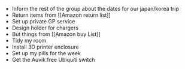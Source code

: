 
- Inform the rest of the group about the dates for our japan/korea trip
- Return items from [[Amazon return list]]
- Set up private GP service
- Design holder for chargers
- But things from [[Amazon buy List]]
- Tidy my room
- Install 3D printer enclosure
- Set up my pills for the week
- Get the Auvik free Ubiquiti switch
